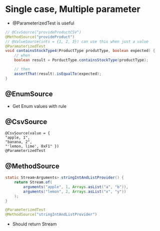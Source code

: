 # Single case, Multiple parameter
- @ParameterizedTest is useful
```java
// @CsvSource("provideProductCSV")
@MethodSource("provideProduct")
// @ValueSource(ints = {1, 2, 3}) can use this when just a value
@ParamaterizedTest
void containsStockType4(ProductType produtType, boolean expected) {
	// when
	boolean result = PorductType.containsStockType(productType);

	// then
	assertThat(result).isEqualTo(expected);
}
```
## @EnumSource
- Get Enum values with rule
## @CsvSource
```java=
@CsvSource(value = { 
"apple, 1", 
"banana, 2", 
"'lemon, lime', 0xF1" })
@ParameterizedTest
```
## @MethodSource
```java
static Stream<Arguments> stringIntAndListProvider() { 
	return Stream.of( 
		arguments("apple", 1, Arrays.asList("a", "b")),
		arguments("lemon", 2, Arrays.asList("x", "y")) 
	); 
}

@ParameterizedTest 
@MethodSource("stringIntAndListProvider")
```
- Should return Stream